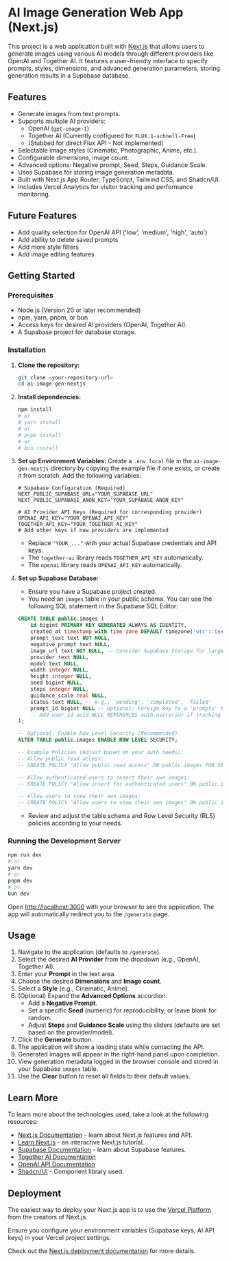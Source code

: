 # AI Image Generation Web App (Next.js)

This project is a web application built with [Next.js](https://nextjs.org) that allows users to generate images using various AI models through different providers like OpenAI and Together AI. It features a user-friendly interface to specify prompts, styles, dimensions, and advanced generation parameters, storing generation results in a Supabase database.

## Features

*   Generate images from text prompts.
*   Supports multiple AI providers:
    *   OpenAI (`gpt-image-1`)
    *   Together AI (Currently configured for `FLUX.1-schnell-Free`)
    *   (Stubbed for direct Flux API - Not implemented)
*   Selectable image styles (Cinematic, Photographic, Anime, etc.).
*   Configurable dimensions, image count.
*   Advanced options: Negative prompt, Seed, Steps, Guidance Scale.
*   Uses Supabase for storing image generation metadata.
*   Built with Next.js App Router, TypeScript, Tailwind CSS, and Shadcn/UI.
*   Includes Vercel Analytics for visitor tracking and performance monitoring.

## Future Features

- Add quality selection for OpenAI API ('low', 'medium', 'high', 'auto')
- Add ability to delete saved prompts
- Add more style filters
- Add image editing features

## Getting Started

### Prerequisites

*   Node.js (Version 20 or later recommended)
*   npm, yarn, pnpm, or bun
*   Access keys for desired AI providers (OpenAI, Together AI).
*   A Supabase project for database storage.

### Installation

1.  **Clone the repository:**
    ```bash
    git clone <your-repository-url>
    cd ai-image-gen-nextjs
    ```

2.  **Install dependencies:**
    ```bash
    npm install
    # or
    # yarn install
    # or
    # pnpm install
    # or
    # bun install
    ```

3.  **Set up Environment Variables:**
    Create a `.env.local` file in the `ai-image-gen-nextjs` directory by copying the example file if one exists, or create it from scratch. Add the following variables:

    ```env
    # Supabase Configuration (Required)
    NEXT_PUBLIC_SUPABASE_URL="YOUR_SUPABASE_URL"
    NEXT_PUBLIC_SUPABASE_ANON_KEY="YOUR_SUPABASE_ANON_KEY"

    # AI Provider API Keys (Required for corresponding provider)
    OPENAI_API_KEY="YOUR_OPENAI_API_KEY"
    TOGETHER_API_KEY="YOUR_TOGETHER_AI_KEY"
    # Add other keys if new providers are implemented
    ```
    *   Replace `"YOUR_..."` with your actual Supabase credentials and API keys.
    *   The `together-ai` library reads `TOGETHER_API_KEY` automatically.
    *   The `openai` library reads `OPENAI_API_KEY` automatically.

4.  **Set up Supabase Database:**
    *   Ensure you have a Supabase project created.
    *   You need an `images` table in your public schema. You can use the following SQL statement in the Supabase SQL Editor:
      ```sql
      CREATE TABLE public.images (
          id bigint PRIMARY KEY GENERATED ALWAYS AS IDENTITY,
          created_at timestamp with time zone DEFAULT timezone('utc'::text, now()) NOT NULL,
          prompt_text text NOT NULL,
          negative_prompt text NULL,
          image_url text NOT NULL, -- Consider Supabase Storage for large images later
          provider text NULL,
          model text NULL,
          width integer NULL,
          height integer NULL,
          seed bigint NULL,
          steps integer NULL,
          guidance_scale real NULL,
          status text NULL, -- e.g., 'pending', 'completed', 'failed'
          prompt_id bigint NULL -- Optional: Foreign key to a 'prompts' table
          -- Add user_id uuid NULL REFERENCES auth.users(id) if tracking user generations
      );

      -- Optional: Enable Row Level Security (Recommended)
      ALTER TABLE public.images ENABLE ROW LEVEL SECURITY;

      -- Example Policies (Adjust based on your auth needs):
      -- Allow public read access:
      -- CREATE POLICY "Allow public read access" ON public.images FOR SELECT USING (true);

      -- Allow authenticated users to insert their own images:
      -- CREATE POLICY "Allow insert for authenticated users" ON public.images FOR INSERT WITH CHECK (auth.role() = 'authenticated');

      -- Allow users to view their own images:
      -- CREATE POLICY "Allow users to view their own images" ON public.images FOR SELECT USING (auth.uid() = user_id); -- Requires adding user_id column
      ```
    *   Review and adjust the table schema and Row Level Security (RLS) policies according to your needs.

### Running the Development Server

```bash
npm run dev
# or
yarn dev
# or
pnpm dev
# or
bun dev
```

Open [http://localhost:3000](http://localhost:3000) with your browser to see the application. The app will automatically redirect you to the `/generate` page.

## Usage

1.  Navigate to the application (defaults to `/generate`).
2.  Select the desired **AI Provider** from the dropdown (e.g., OpenAI, Together AI).
3.  Enter your **Prompt** in the text area.
4.  Choose the desired **Dimensions** and **Image count**.
5.  Select a **Style** (e.g., Cinematic, Anime).
6.  (Optional) Expand the **Advanced Options** accordion:
    *   Add a **Negative Prompt**.
    *   Set a specific **Seed** (numeric) for reproducibility, or leave blank for random.
    *   Adjust **Steps** and **Guidance Scale** using the sliders (defaults are set based on the provider/model).
7.  Click the **Generate** button.
8.  The application will show a loading state while contacting the API.
9.  Generated images will appear in the right-hand panel upon completion.
10. View generation metadata logged in the browser console and stored in your Supabase `images` table.
11. Use the **Clear** button to reset all fields to their default values.

## Learn More

To learn more about the technologies used, take a look at the following resources:

-   [Next.js Documentation](https://nextjs.org/docs) - learn about Next.js features and API.
-   [Learn Next.js](https://nextjs.org/learn) - an interactive Next.js tutorial.
-   [Supabase Documentation](https://supabase.com/docs) - learn about Supabase features.
-   [Together AI Documentation](https://docs.together.ai/)
-   [OpenAI API Documentation](https://platform.openai.com/docs/api-reference)
-   [Shadcn/UI](https://ui.shadcn.com/) - Component library used.

## Deployment

The easiest way to deploy your Next.js app is to use the [Vercel Platform](https://vercel.com/new?utm_medium=default-template&filter=next.js&utm_source=create-next-app&utm_campaign=create-next-app-readme) from the creators of Next.js.

Ensure you configure your environment variables (Supabase keys, AI API keys) in your Vercel project settings.

Check out the [Next.js deployment documentation](https://nextjs.org/docs/app/building-your-application/deploying) for more details.
